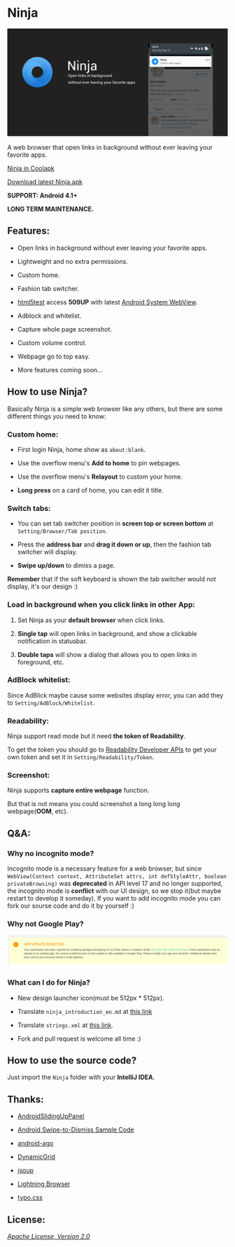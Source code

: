 Ninja
===

![background.png](/Art/screenshot/en/background.png "background.png")

A web browser that open links in background without ever leaving your favorite apps.

[Ninja in Coolapk](http://coolapk.com/apk/io.github.mthli.Ninja "Ninja in Cookapk")

[Download latest Ninja.apk](https://github.com/mthli/Ninja/releases/download/v1.2.9/Ninja.1.2.9.apk "Ninja.1.2.9.apk")

__SUPPORT: Android 4.1+__

__LONG TERM MAINTENANCE.__

## Features:

 - Open links in background without ever leaving your favorite apps.

 - Lightweight and no extra permissions.

 - Custom home.

 - Fashion tab switcher.

 - [html5test](html5test.com "html5test.com") access __509UP__ with latest [Android System WebView](https://play.google.com/store/apps/details?id=com.google.android.webview "Android System WebView").

 - Adblock and whitelist.

 - Capture whole page screenshot.

 - Custom volume control.

 - Webpage go to top easy.

 - More features coming soon...

## How to use Ninja?

Basically Ninja is a simple web browser like any others, but there are some different things you need to know:

### Custom home:

 - First login Ninja, home show as `about:blank`.

 - Use the overflow menu's __Add to home__ to pin webpages.

 - Use the overflow menu's __Relayout__ to custom your home.

 - __Long press__ on a card of home, you can edit it title.

### Switch tabs:

 - You can set tab switcher position in __screen top or screen bottom__ at `Setting/Browser/Tab position`.

 - Press the __address bar__ and __drag it down or up__, then the fashion tab switcher will display.

 - __Swipe up/down__ to dimiss a page.

__Remember__ that if the soft keyboard is shown the tab switcher would not display, it's our design :)

### Load in background when you click links in other App:

 1. Set Ninja as your __default browser__ when click links.

 2. __Single tap__ will open links in background, and show a clickable notification in statusbar.

 3. __Double taps__ will show a dialog that allows you to open links in foreground, etc.

### AdBlock whitelist:

Since AdBlick maybe cause some websites display error, you can add they to `Setting/AdBlock/Whitelist`.

### Readability:

Ninja support read mode but it need __the token of Readability__.

To get the token you should go to [Readability Developer APIs](https://www.readability.com/developers/api "Readability Developer APIs") to get your own token and set it in `Setting/Readability/Token`.

### Screenshot:

Ninja supports __capture entire webpage__ function.

But that is not means you could screenshot a long long long webpage(__OOM__, etc).

## Q&A:

### Why no incognito mode?

Incognito mode is a necessary feature for a web browser, but since `WebView(Context context, AttributeSet attrs, int defStyleAttr, boolean privateBrowsing)` was __deprecated__ in API level 17 and no longer supported, the incognito mode is __conflict__ with our UI design, so we stop it(but maybe restart to develop it someday). If you want to add incognito mode you can fork our sourse code and do it by yourself :)

### Why not Google Play?

![reject.png](/Art/info/en/reject.png "reject.png")

### What can I do for Ninja?

 - New design launcher icon(must be 512px * 512px).

 - Translate `ninja_introduction_en.md` at [this link](https://github.com/mthli/Ninja/blob/master/Ninja/assets/ninja_introduction_en.md "ninja_introduction_en.md")

 - Translate `strings.xml` at [this link](https://github.com/mthli/Ninja/blob/master/Ninja/res/values/strings.xml "strings.xml").

 - Fork and pull request is welcome all time :)

## How to use the source code?

Just import the `Ninja` folder with your __IntelliJ IDEA__.

## Thanks:

 - [AndroidSlidingUpPanel](https://github.com/umano/AndroidSlidingUpPanel "AndroidSlidingUpPanel")

 - [Android Swipe-to-Dismiss Sample Code](https://github.com/romannurik/Android-SwipeToDismiss "Android Swipe-to-Dismiss Sample Code")

 - [android-ago](https://github.com/curioustechizen/android-ago "android-ago")

 - [DynamicGrid](https://github.com/askerov/DynamicGrid "DynamicGrid")

 - [jsoup](https://github.com/jhy/jsoup "jsoup")

 - [Lightning Browser](https://github.com/anthonycr/Lightning-Browser "Lightning-Browser")

 - [typo.css](https://github.com/sofish/typo.css "typo.css")

## License:

_[Apache License, Version 2.0](https://github.com/mthli/Ninja/blob/master/LICENSE "Apache License, Version 2.0")_
